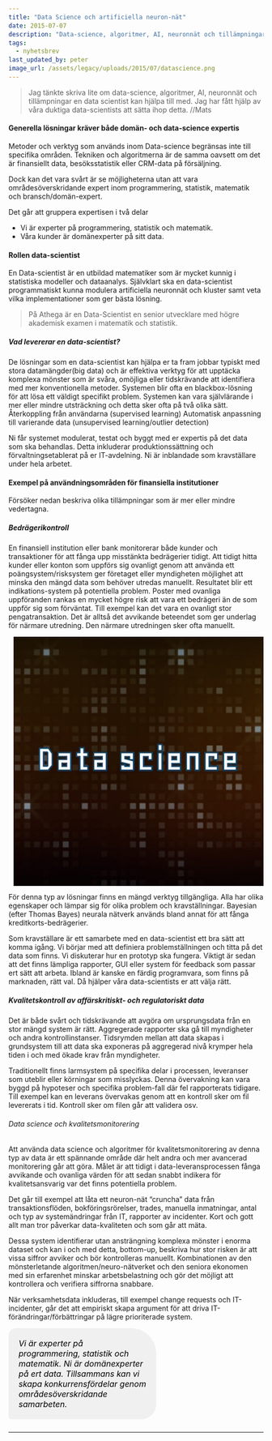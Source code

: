 ```yaml
---
title: "Data Science och artificiella neuron-nät"
date: 2015-07-07
description: "Data-science, algoritmer, AI, neuronnät och tillämpningar en data scientist kan hjälpa till med."
tags:
  - nyhetsbrev
last_updated_by: peter
image_url: /assets/legacy/uploads/2015/07/datascience.png
---
```

> Jag tänkte skriva lite om data-science, algoritmer, AI, neuronnät och tillämpningar en data scientist kan hjälpa till med. Jag har fått hjälp av våra duktiga data-scientists att sätta ihop detta. //Mats


#### Generella lösningar kräver både domän- och data-science expertis
Metoder och verktyg som används inom Data-science begränsas inte till specifika områden. Tekniken och algoritmerna är de samma oavsett om det är finansiellt data, besöksstatistik eller CRM-data på försäljning. 

Dock kan det vara svårt är se möjligheterna utan att vara områdesöverskridande expert inom programmering, statistik, matematik och bransch/domän-expert. 

Det går att gruppera expertisen i två delar

- Vi är experter på programmering, statistik och matematik. 
- Våra kunder är domänexperter på sitt data. 


#### Rollen data-scientist

En Data-scientist är en utbildad matematiker som är mycket kunnig i statistiska modeller och dataanalys. Självklart ska en data-scientist programmatiskt kunna modulera artificiella neuronnät och kluster samt veta vilka implementationer som ger bästa lösning. 
> På Athega är en Data-Scientist en senior utvecklare med högre akademisk examen i matematik och statistik.


 
##### Vad levererar en data-scientist?

De lösningar som en data-scientist kan hjälpa er ta fram jobbar typiskt med stora datamängder(big data) och är effektiva verktyg för att upptäcka komplexa mönster som är svåra, omöjliga eller tidskrävande att identifiera med mer konventionella metoder. Systemen blir ofta en blackbox-lösning för att lösa ett väldigt specifikt problem. Systemen kan vara självlärande i mer eller mindre utsträckning och detta sker ofta på två olika sätt.
Återkoppling från användarna (supervised learning)
Automatisk anpassning till varierande data (unsupervised learning/outlier detection)

Ni får systemet modulerat, testat och byggt med er expertis på det data som ska behandlas. Detta inkluderar produktionssättning och förvaltningsetablerat på er IT-avdelning. Ni är inblandade som kravställare under hela arbetet. 


#### Exempel på användningsområden för finansiella institutioner
Försöker nedan beskriva olika tillämpningar som är mer eller mindre vedertagna.

##### Bedrägerikontroll

En finansiell institution eller bank monitorerar både kunder och transaktioner för att fånga upp misstänkta bedrägerier tidigt. Att tidigt hitta kunder eller konton som uppförs sig ovanligt genom att använda ett poängsystem/risksystem ger företaget eller myndigheten möjlighet att minska den mängd data som behöver utredas manuellt. Resultatet blir ett indikations-system på potentiella problem. Poster med ovanliga uppföranden rankas en mycket högre risk att vara ett bedrägeri än de som uppför sig som förväntat. Till exempel kan det vara en ovanligt stor pengatransaktion.  Det är alltså det avvikande beteendet som ger underlag för närmare utredning. Den närmare utredningen sker ofta manuellt.

<div style=" float: right; margin: 0 0 10px 10px; ">
<img src="/assets/legacy/uploads/2015/07/fullsizerender.jpg"/>
</div>

För denna typ av lösningar finns en mängd verktyg tillgängliga. Alla har olika egenskaper och lämpar sig för olika problem och kravställningar. Bayesian (efter Thomas Bayes) neurala nätverk används bland annat för att fånga kreditkorts-bedrägerier.

Som kravställare är ett samarbete med en data-scientist ett bra sätt att komma igång. Vi börjar med att definiera problemställningen och titta på det data som finns. Vi diskuterar hur en prototyp ska fungera. Viktigt är sedan att det finns lämpliga rapporter, GUI eller system för feedback som passar ert sätt att arbeta. Ibland är kanske en färdig programvara, som finns på marknaden, rätt val. Då hjälper våra data-scientists er att välja rätt.

##### Kvalitetskontroll av affärskritiskt- och regulatoriskt data

Det är både svårt och tidskrävande att avgöra om ursprungsdata från en stor mängd system är rätt. Aggregerade rapporter ska gå till myndigheter och andra kontrollinstanser. Tidsrymden mellan att data skapas i grundsystem till att data ska exponeras på aggregerad nivå krymper hela tiden i och med ökade krav från myndigheter. 

Traditionellt finns larmsystem på specifika delar i processen, leveranser som uteblir eller körningar som misslyckas. Denna övervakning kan vara byggd på hypoteser och specifika problem-fall där fel rapporterats tidigare. Till exempel kan en leverans övervakas genom att en kontroll sker om fil levererats i tid. Kontroll sker om filen går att validera osv.

###### Data science och kvalitetsmonitorering

Att använda data science och algoritmer för kvalitetsmonitorering av denna typ av data är ett spännande område där helt andra och mer avancerad monitorering går att göra. Målet är att tidigt i data-leveransprocessen fånga avvikande och ovanliga värden för att sedan snabbt indikera för kvalitetsansvarig var det finns potentiella problem. 

Det går till exempel att låta ett neuron-nät “cruncha” data från transaktionsflöden, bokföringsrörelser, trades, manuella inmatningar, antal och typ av systemändringar från IT, rapporter av incidenter. Kort och gott allt man tror påverkar data-kvaliteten och som går att mäta.

Dessa system identifierar utan ansträngning komplexa mönster i enorma dataset och kan i och med detta, bottom-up, beskriva hur stor risken är att vissa siffror avviker och bör kontrolleras manuellt. Kombinationen av den mönsterletande algoritmen/neuro-nätverket och den seniora ekonomen med sin erfarenhet minskar arbetsbelastning och gör det möjligt att kontrollera och verifiera siffrorna snabbare.

När verksamhetsdata inkluderas, till exempel change requests och IT-incidenter, går det att empiriskt skapa argument för att driva IT-förändringar/förbättringar på lägre prioriterade system. 

<div style="
            border: 0px solid #bdbdbd;
            border-radius: 15px 50px 30px 5px;
            background: #F0F0F0;
            padding: 20px; 
            width: 50%;
            margin: 0 0 25px; 
            font-size: 16px;
            color: Black; font-style: Italic;
            overflow: hidden;">
Vi är experter på programmering, statistik och matematik. Ni är domänexperter på ert data. Tillsammans kan vi skapa konkurrensfördelar genom områdesöverskridande samarbeten.
</div>


<hr/>
